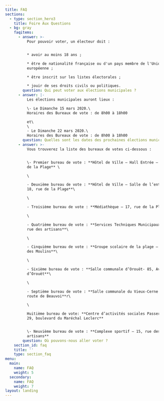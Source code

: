 ```yaml
---
title: FAQ
sections:
  - type: section_hero3
    title: Foire Aux Questions
  - bg: gray
    faqitems:
      - answer: >-
          Pour pouvoir voter, un électeur doit :


          * avoir au moins 18 ans ;

          * être de nationalité française ou d'un pays membre de l'Union
          européenne ;

          * être inscrit sur les listes électorales ;

          * jouir de ses droits civils ou politiques.
        question: Qui peut voter aux élections municipales ?
      - answer: |-
          Les élections municipales auront lieux :

          \- Le Dimanche 15 mars 2020.\
          Horaires des Bureaux de vote : de 8h00 à 18h00

          et\
          \
          - Le Dimanche 22 mars 2020.\
          Horaires des Bureaux de vote : de 8h00 à 18h00
        question: Quelles sont les dates des prochaines élections municipales ?
      - answer: >-
          Vous trouverez la liste des bureaux de votes ci-dessous :


          \- Premier bureau de vote : **Hôtel de Ville – Hall Entrée – 18, rue
          de la Plage** \

          \

          - Deuxième bureau de vote : **Hôtel de Ville – Salle de l’entresol –
          18, rue de la Plage**\

          \

          - Troisième bureau de vote : **Médiathèque – 17, rue de la Plage**\

          \

          - Quatrième bureau de vote : **Services Techniques Municipaux – 22,
          rue des artisans**\

          \

          - Cinquième bureau de vote : **Groupe scolaire de la plage – 5, rue
          des Moulins**\

          \

          - Sixième bureau de vote : **Salle communale d’Orouët- 85, Avenue
          d’Orouët**\

          \

          - Septième bureau de vote : **Salle communale du Vieux-Cerne – 178,
          route de Beauvoi**r\

          \

          Huitième bureau de vote: **Centre d’activités sociales Passerelle –
          29, boulevard du Maréchal Leclerc**


          \- Neuvième bureau de vote : **Complexe sportif – 15, rue des
          artisans**
        question: Où pouvons-nous aller voter ?
    section_id: faq
    title: ''
    type: section_faq
menu:
  main:
    name: FAQ
    weight: 5
  secondary:
    name: FAQ
    weight: 7
layout: landing
---
```

